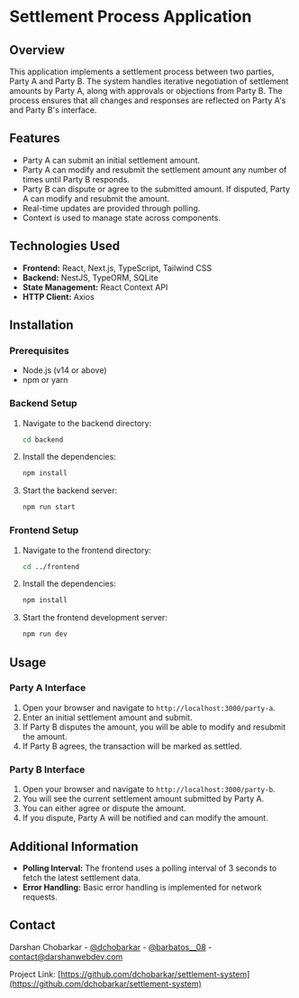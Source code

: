 # Settlement Process Application

## Overview

This application implements a settlement process between two parties, Party A and Party B. The system handles iterative negotiation of settlement amounts by Party A, along with approvals or objections from Party B. The process ensures that all changes and responses are reflected on Party A's and Party B's interface.

## Features

- Party A can submit an initial settlement amount.
- Party A can modify and resubmit the settlement amount any number of times until Party B responds.
- Party B can dispute or agree to the submitted amount. If disputed, Party A can modify and resubmit the amount.
- Real-time updates are provided through polling.
- Context is used to manage state across components.

## Technologies Used

- **Frontend:** React, Next.js, TypeScript, Tailwind CSS
- **Backend:** NestJS, TypeORM, SQLite
- **State Management:** React Context API
- **HTTP Client:** Axios

## Installation

### Prerequisites

- Node.js (v14 or above)
- npm or yarn

### Backend Setup

1. Navigate to the backend directory:

   ```sh
   cd backend
   ```

2. Install the dependencies:

   ```sh
   npm install
   ```

3. Start the backend server:
   ```sh
   npm run start
   ```

### Frontend Setup

1. Navigate to the frontend directory:

   ```sh
   cd ../frontend
   ```

2. Install the dependencies:

   ```sh
   npm install
   ```

3. Start the frontend development server:
   ```sh
   npm run dev
   ```

## Usage

### Party A Interface

1. Open your browser and navigate to `http://localhost:3000/party-a`.
2. Enter an initial settlement amount and submit.
3. If Party B disputes the amount, you will be able to modify and resubmit the amount.
4. If Party B agrees, the transaction will be marked as settled.

### Party B Interface

1. Open your browser and navigate to `http://localhost:3000/party-b`.
2. You will see the current settlement amount submitted by Party A.
3. You can either agree or dispute the amount.
4. If you dispute, Party A will be notified and can modify the amount.

## Additional Information

- **Polling Interval:** The frontend uses a polling interval of 3 seconds to fetch the latest settlement data.
- **Error Handling:** Basic error handling is implemented for network requests.

## Contact

Darshan Chobarkar - [@dchobarkar](https://www.linkedin.com/in/dchobarkar/) - [@barbatos\_\_08](https://twitter.com/barbatos__08) - contact@darshanwebdev.com

Project Link: [https://github.com/dchobarkar/settlement-system](https://github.com/dchobarkar/settlement-system)
